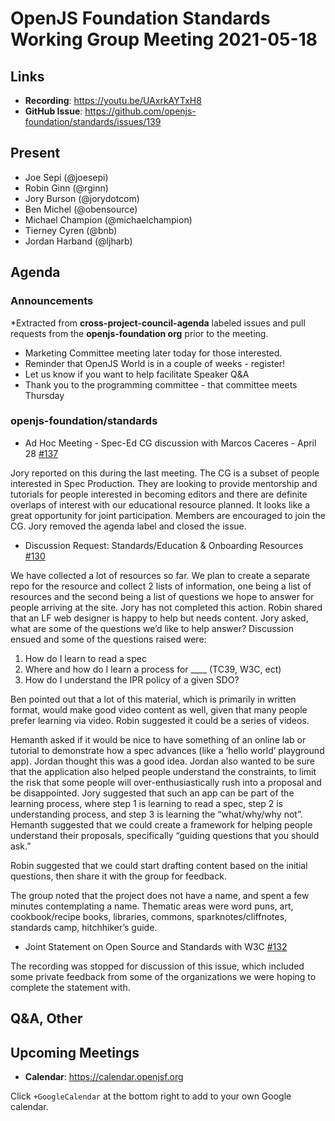 # OpenJS Foundation Standards Working Group Meeting 2021-05-18

## Links

* **Recording**: https://youtu.be/UAxrkAYTxH8
* **GitHub Issue**: https://github.com/openjs-foundation/standards/issues/139

## Present

* Joe Sepi (@joesepi)
* Robin Ginn (@rginn)
* Jory Burson (@jorydotcom)
* Ben Michel (@obensource)
* Michael Champion (@michaelchampion)
* Tierney Cyren (@bnb)
* Jordan Harband (@ljharb)

## Agenda

### Announcements

*Extracted from **cross-project-council-agenda** labeled issues and pull requests from the **openjs-foundation org** prior to the meeting.

* Marketing Committee meeting later today for those interested.
* Reminder that OpenJS World is in a couple of weeks - register!
* Let us know if you want to help facilitate Speaker Q&A
* Thank you to the programming committee - that committee meets Thursday

### openjs-foundation/standards

* Ad Hoc Meeting - Spec-Ed CG discussion with Marcos Caceres - April 28 [#137](https://github.com/openjs-foundation/standards/issues/137)

Jory reported on this during the last meeting. The CG is a subset of people interested in Spec Production. They are looking to provide mentorship and tutorials for people interested in becoming editors and there are definite overlaps of interest with our educational resource planned. It looks like a great opportunity for joint participation. Members are encouraged to join the CG. Jory removed the agenda label and closed the issue. 

* Discussion Request: Standards/Education & Onboarding Resources [#130](https://github.com/openjs-foundation/standards/issues/130)

We have collected a lot of resources so far. We plan to create a separate repo for the resource and collect 2 lists of information, one being a list of resources and the second being a list of questions we hope to answer for people arriving at the site. Jory has not completed this action. 
Robin shared that an LF web designer is happy to help but needs content. Jory asked, what are some of the questions we’d like to help answer? Discussion ensued and some of the questions raised were: 
1. How do I learn to read a spec
1. Where and how do I learn a process for ____ (TC39, W3C, ect)
1. How do I understand the IPR policy of a given SDO?

Ben pointed out that a lot of this material, which is primarily in written format, would make good video content as well, given that many people prefer learning via video. Robin suggested it could be a series of videos. 

Hemanth asked if it would be nice to have something of an online lab or tutorial to demonstrate how a spec advances (like a ‘hello world’ playground app). Jordan thought this was a good idea. Jordan also wanted to be sure that the application also helped people understand the constraints, to limit the risk that some people will over-enthusiastically rush into a proposal and be disappointed. Jory suggested that such an app can be part of the learning process, where step 1 is learning to read a spec, step 2 is understanding process, and step 3 is learning the “what/why/why not”. Hemanth suggested that we could create a framework for helping people understand their proposals, specifically “guiding questions that you should ask.”

Robin suggested that we could start drafting content based on the initial questions, then share it with the group for feedback. 

The group noted that the project does not have a name, and spent a few minutes contemplating a name. Thematic areas were word puns, art, cookbook/recipe books, libraries, commons, sparknotes/cliffnotes, standards camp, hitchhiker’s guide.

* Joint Statement on Open Source and Standards with W3C  [#132](https://github.com/openjs-foundation/standards/issues/132)

The recording was stopped for discussion of this issue, which included some private feedback from some of the organizations we were hoping to complete the statement with. 

## Q&A, Other

## Upcoming Meetings

* **Calendar**: <https://calendar.openjsf.org>

Click `+GoogleCalendar` at the bottom right to add to your own Google calendar.
